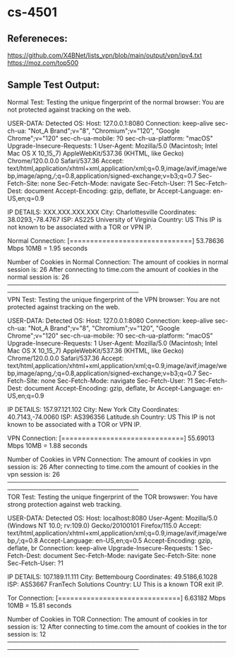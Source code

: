 # cs-4501

## Refereneces:
https://github.com/X4BNet/lists_vpn/blob/main/output/vpn/ipv4.txt </br>
https://moz.com/top500

## Sample Test Output:
Normal Test:
Testing the unique fingerprint of the normal browser:
You are not protected against tracking on the web.

USER-DATA:
Detected OS: Host: 127.0.0.1:8080
Connection: keep-alive
sec-ch-ua: "Not_A Brand";v="8", "Chromium";v="120", "Google Chrome";v="120"
sec-ch-ua-mobile: ?0
sec-ch-ua-platform: "macOS"
Upgrade-Insecure-Requests: 1
User-Agent: Mozilla/5.0 (Macintosh; Intel Mac OS X 10_15_7) AppleWebKit/537.36 (KHTML, like Gecko) Chrome/120.0.0.0 Safari/537.36
Accept: text/html,application/xhtml+xml,application/xml;q=0.9,image/avif,image/webp,image/apng,*/*;q=0.8,application/signed-exchange;v=b3;q=0.7
Sec-Fetch-Site: none
Sec-Fetch-Mode: navigate
Sec-Fetch-User: ?1
Sec-Fetch-Dest: document
Accept-Encoding: gzip, deflate, br
Accept-Language: en-US,en;q=0.9

IP DETAILS:
XXX.XXX.XXX.XXX
City: Charlottesville
Coordinates: 38.0293,-78.4767
ISP: AS225 University of Virginia
Country: US
This IP is not known to be associated with a TOR or VPN IP.

Normal Connection:
[==============================] 53.78636 Mbps
10MB = 1.95 seconds

Number of Cookies in Normal Connection:
The amount of cookies in normal session is: 26
After connecting to time.com the amount of cookies in the normal session is: 26
──────────────────────────────────────────────────────────────────────────────── </br>
VPN Test:
Testing the unique fingerprint of the VPN browser:
You are not protected against tracking on the web.

USER-DATA:
Detected OS: Host: 127.0.0.1:8080
Connection: keep-alive
sec-ch-ua: "Not_A Brand";v="8", "Chromium";v="120", "Google Chrome";v="120"
sec-ch-ua-mobile: ?0
sec-ch-ua-platform: "macOS"
Upgrade-Insecure-Requests: 1
User-Agent: Mozilla/5.0 (Macintosh; Intel Mac OS X 10_15_7) AppleWebKit/537.36 (KHTML, like Gecko) Chrome/120.0.0.0 Safari/537.36
Accept: text/html,application/xhtml+xml,application/xml;q=0.9,image/avif,image/webp,image/apng,*/*;q=0.8,application/signed-exchange;v=b3;q=0.7
Sec-Fetch-Site: none
Sec-Fetch-Mode: navigate
Sec-Fetch-User: ?1
Sec-Fetch-Dest: document
Accept-Encoding: gzip, deflate, br
Accept-Language: en-US,en;q=0.9

IP DETAILS:
157.97.121.102
City: New York City
Coordinates: 40.7143,-74.0060
ISP: AS396356 Latitude.sh
Country: US
This IP is not known to be associated with a TOR or VPN IP.

VPN Connection:
[==============================] 55.69013 Mbps
10MB = 1.88 seconds

Number of Cookies in VPN Connection:
The amount of cookies in vpn session is: 26
After connecting to time.com the amount of cookies in the vpn session is: 26
──────────────────────────────────────────────────────────────────────────────── </br>
TOR Test:
Testing the unique fingerprint of the TOR browswer:
You have strong protection against web tracking.

USER-DATA:
Detected OS: Host: localhost:8080
User-Agent: Mozilla/5.0 (Windows NT 10.0; rv:109.0) Gecko/20100101 Firefox/115.0
Accept: text/html,application/xhtml+xml,application/xml;q=0.9,image/avif,image/webp,*/*;q=0.8
Accept-Language: en-US,en;q=0.5
Accept-Encoding: gzip, deflate, br
Connection: keep-alive
Upgrade-Insecure-Requests: 1
Sec-Fetch-Dest: document
Sec-Fetch-Mode: navigate
Sec-Fetch-Site: none
Sec-Fetch-User: ?1

IP DETAILS:
107.189.11.111
City: Bettembourg
Coordinates: 49.5186,6.1028
ISP: AS53667 FranTech Solutions
Country: LU
This is a known TOR exit IP.

Tor Connection:
[==============================] 6.63182 Mbps
10MB = 15.81 seconds

Number of Cookies in TOR Connection:
The amount of cookies in tor session is: 12
After connecting to time.com the amount of cookies in the tor session is: 12
──────────────────────────────────────────────────────────────────────────────── </br>

